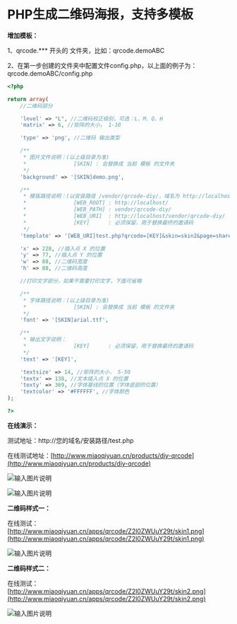 # PHP生成二维码海报，支持多模板


 **增加模板：**

1、qrcode.*** 开头的 文件夹，比如：qrcode.demoABC

2、在第一步创建的文件夹中配置文件config.php，以上面的例子为：qrcode.demoABC/config.php

```php
<?php

return array(
	//二维码部分

	'level' => "L", //二维码校正级别，可选：L、M、Q、H
	'matrix' => 6, //矩阵的大小， 1-10

	'type' => 'png', //二维码 输出类型

	/**
	 * 图片文件说明：(以上级目录为准)
	 *               [SKIN] : 会替换成 当前 模板 的文件夹
	 */
	'background' => '[SKIN]demo.png',

	/**
	 * 模版路径说明：(以安装路径 /vendor/qrcode-diy/，域名为 http://localhost/ 为例)
	 *               [WEB_ROOT] : http://localhost/
	 *               [WEB_PATH] : vendor/qrcode-diy/
	 *               [WEB_URI]  : http://localhost/vendor/qrcode-diy/
	 *               [KEY]      : 必须保留，用于替换最终的邀请码
	 */
	'template' => '[WEB_URI]test.php?qrcode=[KEY]&skin=skin2&page=share', //落地页路径模版

	'x' => 228, //插入点 X 的位置
	'y' => 77, //插入点 Y 的位置
	'w' => 88, //二维码宽度
	'h' => 88, //二维码高度

	//打印文字部分，如果不需要打印文字，下面可省略

	/**
	 * 字体路径说明：(以上级目录为准)
	 *               [SKIN] : 会替换成 当前 模板 的文件夹
	 */
	'font' => '[SKIN]arial.ttf',

	/**
	 * 输出文字说明：
	 *               [KEY]      : 必须保留，用于替换最终的邀请码
	 */
	'text' => '[KEY]',

	'textsize' => 14, //矩阵的大小， 5-50
	'textx' => 138, //文本插入点 X 的位置
	'texty' => 369, //字体基线的位置（字体底部的位置）
	'textcolor' => '#FFFFFF', //字体颜色
);

?>
```
 
 **在线演示：** 

测试地址：http://您的域名/安装路径/test.php

在线测试地址：[http://www.miaoqiyuan.cn/products/diy-qrcode](http://www.miaoqiyuan.cn/products/diy-qrcode)


![输入图片说明](https://gitee.com/uploads/images/2018/0319/221157_c8c162c5_82383.jpeg "111.jpg")

![输入图片说明](https://gitee.com/uploads/images/2018/0319/221148_d9bc0db1_82383.jpeg "222.jpg")

 **二维码样式一：** 

在线测试：[http://www.miaoqiyuan.cn/apps/qrcode/Z2l0ZWUuY29t/skin1.png](http://www.miaoqiyuan.cn/apps/qrcode/Z2l0ZWUuY29t/skin1.png)

![输入图片说明](https://gitee.com/uploads/images/2018/0319/220854_93a1ccc7_82383.png "skin1.png")


 **二维码样式二：** 

在线测试：[http://www.miaoqiyuan.cn/apps/qrcode/Z2l0ZWUuY29t/skin2.png](http://www.miaoqiyuan.cn/apps/qrcode/Z2l0ZWUuY29t/skin2.png)

![输入图片说明](https://gitee.com/uploads/images/2018/0319/220903_d3a72829_82383.png "skin2.png")

